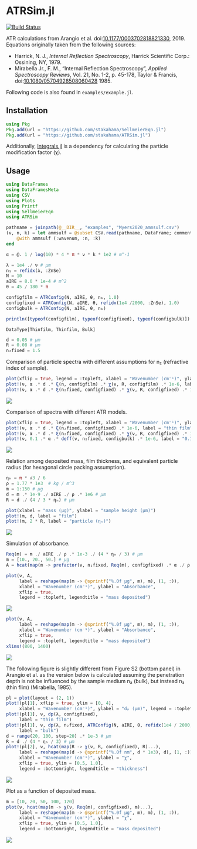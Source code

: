 # ATRSim.jl


[![Build
Status](https://github.com/stakahama/ATRSim.jl/actions/workflows/CI.yml/badge.svg?branch=main)](https://github.com/stakahama/ATRSim.jl/actions/workflows/CI.yml?query=branch%3Amain)

ATR calculations from Arangio et
al. doi:[10.1177/0003702818821330](https://doi.org/10.1177/0003702818821330),
2019. Equations originally taken from the following sources:

- Harrick, N. J., *Internal Reflection Spectroscopy*, Harrick Scientific
  Corp.: Ossining, NY, 1979.
- Mirabella Jr., F. M., “Internal Reflection Spectroscopy”, *Applied
  Spectroscopy Reviews*, Vol. 21, No. 1-2, p. 45-178, Taylor & Francis,
  doi:[10.1080/05704928508060428](https://doi.org/10.1080/05704928508060428)
  1985.

Following code is also found in `examples/example.jl`.

## Installation

``` julia
using Pkg
Pkg.add(url = "https://github.com/stakahama/SellmeierEqn.jl")
Pkg.add(url = "https://github.com/stakahama/ATRSim.jl")
```

Additionally, [Integrals.jl](https://github.com/SciML/Integrals.jl) is a
dependency for calculating the particle modification factor (χ).

## Usage

``` julia
using DataFrames
using DataFramesMeta
using CSV
using Plots
using Printf
using SellmeierEqn
using ATRSim
```

``` julia
pathname = joinpath(@__DIR__, "examples", "Myers2020_ammsulf.csv")
(ν, n, k) = let ammsulf = @subset CSV.read(pathname, DataFrame; comment="#") @. (650 <= :wavenum <= 4000)
    @with ammsulf (:wavenum, :n, :k)
end
```

``` julia
α = @. 1 / log(10) * 4 * π * ν * k * 1e2 # m^-1
```

``` julia
λ = 1e4 ./ ν # μm
n₁ = refidx(λ, :ZnSe)
N = 10
aIRE = 8.0 * 1e-4 # m^2
θ = 45 / 180 * π
```

``` julia
configfilm = ATRConfig(N, aIRE, θ, n₁, 1.0)
configfixed = ATRConfig(N, aIRE, θ, refidx(1e4 /2000, :ZnSe), 1.0)
configbulk = ATRConfig(N, aIRE, θ, n₁)
```

``` julia
println([typeof(configfilm), typeof(configfixed), typeof(configbulk)])
```

    DataType[Thinfilm, Thinfilm, Bulk]

``` julia
d = 0.05 # μm
R = 0.08 # μm
n₂fixed = 1.5
```

Comparison of particle spectra with different assumptions for n₂
(refractive index of sample).

``` julia
plot(xflip = true, legend = :topleft, xlabel = "Wavenumber (cm⁻¹)", ylabel = "Absorbance")
plot!(ν, α .* d .* ξ(n, configfilm) .* χ(ν, R, configfilm) .* 1e-6, label = "varying n₂")
plot!(ν, α .* d .* ξ(n₂fixed, configfixed) .* χ(ν, R, configfixed) .* 1e-6, label = "fixed n₂")
```

![](README_files/figure-commonmark/cell-9-output-1.svg)

Comparison of spectra with different ATR models.

``` julia
plot(xflip = true, legend = :topleft, xlabel = "Wavenumber (cm⁻¹)", ylabel = "Absorbance")
plot!(ν, α .* d .* ξ(n₂fixed, configfixed) .* 1e-6, label = "thin film")
plot!(ν, α .* d .* ξ(n₂fixed, configfixed) .* χ(ν, R, configfixed) .* 1e-6, label = "particle")
plot!(ν, 0.1 .* α .* deff(ν, n₂fixed, configbulk) .* 1e-6, label = "0.1 × bulk")
```

![](README_files/figure-commonmark/cell-10-output-1.svg)

Relation among deposited mass, film thickness, and equivalent particle
radius (for hexagonal circle packing assumption).

``` julia
ηₕ = π * √3 / 6
ρ = 1.77 * 1e3  # kg / m^3
m = 1:150 # μg
d = m .* 1e-9 ./ aIRE ./ ρ .* 1e6 # μm
R = d ./ (4 / 3 * ηₕ) # μm
```

``` julia
plot(xlabel = "mass (μg)", ylabel = "sample height (μm)")
plot!(m, d, label = "film")
plot!(m, 2 * R, label = "particle (ηₕ)")
```

![](README_files/figure-commonmark/cell-12-output-1.svg)

Simulation of absorbance.

``` julia
Req(m) = m ./ aIRE ./ ρ .* 1e-3 ./ (4 * ηₕ / 3) # μm
m = [10., 20., 50.] # μg
A = hcat(map(m -> prefactor(ν, n₂fixed, Req(m), configfixed) .* α ./ ρ .* m .* 1e-9, m)...)
```

``` julia
plot(ν, A,
     label = reshape(map(m -> @sprintf("%.0f μg", m), m), (1, :)),
     xlabel = "Wavenumber (cm⁻¹)", ylabel = "Absorbance",
     xflip = true,
     legend = :topleft, legendtitle = "mass deposited")
```

![](README_files/figure-commonmark/cell-14-output-1.svg)

``` julia
plot(ν, A,
     label = reshape(map(m -> @sprintf("%.0f μg", m), m), (1, :)),
     xlabel = "Wavenumber (cm⁻¹)", ylabel = "Absorbance",
     xflip = true,
     legend = :topleft, legendtitle = "mass deposited")
xlims!(800, 1400)
```

![](README_files/figure-commonmark/cell-15-output-1.svg)

The following figure is slightly different from Figure S2 (bottom panel)
in Arangio et al. as the version below is calculated assuming the
penetration depth is not be influenced by the sample medium n₂ (bulk),
but instead n₃ (thin flim) (Mirabella, 1985).

``` julia
pl = plot(layout = (2, 1))
plot!(pl[1], xflip = true, ylim = [0, 4],
     xlabel = "Wavenumber (cm⁻¹)", ylabel = "dₚ (μm)", legend = :topleft)
plot!(pl[1], ν, dp(λ, configfixed), 
     label = "thin film")
plot!(pl[1], ν, dp(λ, n₂fixed, ATRConfig(N, aIRE, θ, refidx(1e4 / 2000, :ZnSe))), 
     label = "bulk")
d = range(20, 100, step=20) .* 1e-3 # μm
R = d ./ (4 * ηₕ / 3) # μm
plot!(pl[2], ν, hcat(map(R -> χ(ν, R, configfixed), R)...),
     label = reshape(map(d -> @sprintf("%.0f nm", d * 1e3), d), (1, :)), 
     xlabel = "Wavenumber (cm⁻¹)", ylabel = "χ",
     xflip = true, ylim = [0.5, 1.0],
     legend = :bottomright, legendtitle = "thickness")
```

![](README_files/figure-commonmark/cell-16-output-1.svg)

Plot as a function of deposited mass.

``` julia
m = [10, 20, 50, 100, 120]
plot(ν, hcat(map(m -> χ(ν, Req(m), configfixed), m)...),
     label = reshape(map(m -> @sprintf("%.0f μg", m), m), (1, :)),
     xlabel = "Wavenumber (cm⁻¹)", ylabel = "χ",
     xflip = true, ylim = [0.5, 1.0],
     legend = :bottomright, legendtitle = "mass deposited")
```

![](README_files/figure-commonmark/cell-17-output-1.svg)
